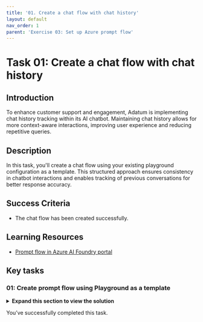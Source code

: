 ```yaml
---
title: '01. Create a chat flow with chat history'
layout: default
nav_order: 1
parent: 'Exercise 03: Set up Azure prompt flow'
---
```


# Task 01: Create a chat flow with chat history

## Introduction

To enhance customer support and engagement, Adatum is implementing chat history tracking within its AI chatbot. Maintaining chat history allows for more context-aware interactions, improving user experience and reducing repetitive queries.

## Description

In this task, you'll create a chat flow using your existing playground configuration as a template. This structured approach ensures consistency in chatbot interactions and enables tracking of previous conversations for better response accuracy.

## Success Criteria

- The chat flow has been created successfully.

## Learning Resources

- [Prompt flow in Azure AI Foundry portal](https://learn.microsoft.com/en-us/azure/ai-studio/how-to/prompt-flow)

## Key tasks

### 01: Create prompt flow using Playground as a template

<details markdown="block">
<summary><strong>Expand this section to view the solution</strong></summary>

{: .warning }
> Before continuing, ensure that the **project1/workspaceblobstore** connection has the **Storage Blob Data Contributor** and **Storage File Data Privileged Contributor** roles.

1. Return to the tab with Azure portal.

1. In the search bar at the top, enter **storage** and then select **Storage accounts**.

1. Select the storage account, then select **Security + networking** > **Networking** from the left menu.

1. For **Public network access**, select **Enabled from all networks**, then select **Save**.

    ![6qjssz9d.jpg](../media/6qjssz9d.jpg)

1. Select **Settings** > **Configuration** from the left menu.

1. For **allow storage account key access**, select **Enabled**, then select **Save**.

    ![juz8xkns.jpg](../media/juz8xkns.jpg)

1. Return to the tab with **Chat playground** and select **Prompt flow** from the left menu.

1. Select **+ Create**, then select **Upload** under **Upload from local**.

1. Download the **chatflow.zip** file [HERE](../../src/chatflow.zip).

1. On the **Upload from local** pane, select **Zip file**, then select **Browse** and upload the **chatflow.zip** file.

1. Name the folder **chatflow1**, set the **Select flow type** field to **Chat flow**, and select **Upload**.

    ![9qki5t3r.jpg](../media/9qki5t3r.jpg)

1. Once the chat flow is created, select **Start compute session** in the top right.

    ![uspc3u6d.jpg](../media/uspc3u6d.jpg)

    {: .important }
    > The prompt flow page contains two main panes. On the left is the flow pane, which allows you to add and configure new flows with LLMs, prompts, and various Python tools. The right pane contains a graph, allowing you to easily visualize the flow of different nodes. The graph will update dynamically as updates are made in the flow pane. 

1. In the left pane, find the **rewriteIntent** node and connect it to your hub. Ensure the deployment is set to **gpt-4o-mini** and the response it set to **text**.

    ![s5adev2j.jpg](../media/s5adev2j.jpg)

1. Next, find the **generateReply** node and configure the same settings.

    ![azbhnmqe.jpg](../media/azbhnmqe.jpg)

    {: .note }
    > Ensure the compute instance has started before continuing.

1. Next, find the **querySearchResource** node and select the edit icon next to **mlindex_content**.

    ![ed1kmxp7.jpg](../media/ed1kmxp7.jpg)

1. Set the **acs_index_connection** and set it to the **srch1** index. Ensure the remaining fields match the screenshot below and select **Save**.

    ![772uz38n.jpg](../media/772uz38n.jpg)

1. Find the **contentsafety** node at the bottom and delete it for now. We'll add this in a later step.

    ![pa7cpepl.jpg](../media/pa7cpepl.jpg)

</details>

You’ve successfully completed this task. 

